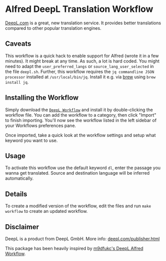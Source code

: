 # Alfred DeepL Translation Workflow

[DeepL.com](https://www.deepl.com/) is a great, new translation service. It provides better translations compared to other popular translation engines. 

## Caveats

This workflow is a quick hack to enable support for Alfred (wrote it in a few minutes). It might break at any time. As such, a lot is hard coded. You might need to adapt the ```user_preferred_langs``` or ```source_lang_user_selected``` in the file ```deepl.sh```. Further, this workflow requires the ```jq commandline JSON processor``` installed at ```/usr/local/bin/jq```. Install it e.g. via [brew](https://brew.sh) using ```brew install jq```.

## Installing the Workflow

Simply download the [```DeepL Workflow```](https://github.com/AlexanderWillner/deepl-alfred-workflow2/blob/master/Deepl-Translate.alfredworkflow?raw=true) and install it by  double-clicking the workflow file. You can add the workflow to a category, then click "Import" to finish importing. You'll now see the workflow listed in the left sidebar of your Workflows preferences pane.

Once imported, take a quick look at the workflow settings and setup what keyword you want to use.

## Usage

To activate this workflow use the default keyword ```dl```, enter the passage you wanna get translated. Source and destination language will be inferred automatically.

## Details

To create a modified version of the workflow, edit the files and run ```make workflow``` to create an updated workflow.

## Disclaimer

DeepL is a product from DeepL GmbH. More info: [deepl.com/publisher.html](https://www.deepl.com/publisher.html)

This package has been heavily inspired by [m9dfukc's DeepL Alfred Workflow](https://github.com/m9dfukc/deepl-alfred-workflow).



